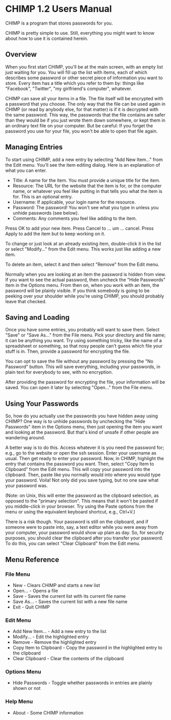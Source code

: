 # CHIMP 1.2 Users Manual

CHIMP is a program that stores passwords for you.

CHIMP is pretty simple to use. Still, everything you might want to know about
how to use it is contained herein.

## Overview

When you first start CHIMP, you'll be at the main screen, with an empty list
just waiting for you. You will fill up the list with items, each of which
describes some password or other secret piece of information you want to store.
Every item has a title which you refer to them by: things like "Facebook",
"Twitter", "my girlfriend's computer", whatever.

CHIMP can save all your items in a file. The file itself will be encrypted with
a password that you choose. The only way that the file can be used again in
CHIMP (or read by anybody else, for that matter) is if it is decrypted with the
same password. This way, the passwords that the file contains are safer than
they would be if you just wrote them down somewhere, or kept them in an
ordinary text file on your computer. But be careful: If you forget the password
you use for your file, you won't be able to open that file again.

## Managing Entries

To start using CHIMP, add a new entry by selecting "Add New Item..." from the
Edit menu. You'll see the item editing dialog. Here is an explanation of what
you can enter.

* Title: A name for the item. You must provide a unique title for the item.
* Resource: The URL for the website that the item is for, or the computer name,
  or whatever you feel like putting in that tells you what the item is for.
  This is an optional entry.
* Username: If applicable, your login name for the resource.
* Password: The password! You won't see what you type in unless you unhide
  passwords (see below).
* Comments: Any comments you feel like adding to the item.

Press OK to add your new item. Press Cancel to ... um ... cancel. Press Apply
to add the item but to keep working on it.

To change or just look at an already existing item, double-click it in the list
or select "Modify..." from the Edit menu. This works just like adding a new
item.

To delete an item, select it and then select "Remove" from the Edit menu.

Normally when you are looking at an item the password is hidden from view. If
you want to see the actual password, then uncheck the "Hide Passwords" item in
the Options menu. From then on, when you work with an item, the password will
be plainly visible. If you think somebody is going to be peeking over your
shoulder while you're using CHIMP, you should probably leave that checked.

## Saving and Loading

Once you have some entries, you probably will want to save them. Select "Save"
or "Save As..." from the File menu. Pick your directory and file name; it can
be anything you want. Try using something tricky, like the name of a
spreadsheet or something, so that nosy people can't guess which file your stuff
is in. Then, provide a password for encrypting the file.

You can opt to save the file without any password by pressing the "No Password"
button. This will save everything, including your passwords, in plain text for
everybody to see, with no encryption.

After providing the password for encrypting the file, your information will be
saved. You can open it later by selecting "Open..." from the File menu.

## Using Your Passwords

So, how do you actually use the passwords you have hidden away using CHIMP?
One way is to unhide passwords by unchecking the "Hide Passwords" item in the
Options menu, then just opening the item you want and looking at the password.
But that's kind of unsafe if other people are wandering around.

A better way is to do this. Access whatever it is you need the password for;
e.g., go to the website or open the ssh session. Enter your username as usual.
Then get ready to enter your password. Now, in CHIMP, highlight the entry that
contains the password you want. Then, select "Copy Item to Clipboard" from the
Edit menu. This will copy your password into the clipboard. Then, paste like
you normally would into where you would type your password. Voila! Not only did
you save typing, but no one saw what your password was.

(Note: on Unix, this will enter the password as the clipboard selection, as
opposed to the "primary selection". This means that it won't be pasted if you
middle-click in your browser. Try using the Paste options from the menu or
using the equivalent keyboard shortcut, e.g., Ctrl+V.)

There is a risk though. Your password is still on the clipboard, and if
someone were to paste into, say, a text editor while you were away from your
computer, your password would show up plain as day. So, for security purposes,
you should clear the clipboard after you transfer your password. To do this,
you can select "Clear Clipboard" from the Edit menu.

## Menu Reference

### File Menu

* New - Clears CHIMP and starts a new list
* Open... - Opens a file
* Save - Saves the current list with its current file name
* Save As... - Saves the current list with a new file name
* Exit - Quit CHIMP

### Edit Menu

* Add New Item... - Add a new entry to the list
* Modify... - Edit the highlighted entry
* Remove - Remove the highlighted entry
* Copy Item to Clipboard - Copy the password in the highlighted entry to the
  clipboard
* Clear Clipboard - Clear the contents of the clipboard

### Options Menu

* Hide Passwords - Toggle whether passwords in entries are plainly shown or not

### Help Menu

* About - Some CHIMP information
